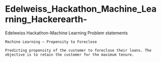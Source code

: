 # Edelweiss_Hackathon_Machine_Learning_Hackerearth-

Edelweiss Hackathon-Machine Learning
Problem statements

    Machine Learning – Propensity to Foreclose

    Predicting propensity of the customer to foreclose their loans. The objective is to retain the customer for the maximum tenure.
